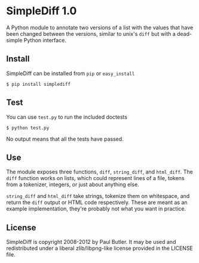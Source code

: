
SimpleDiff 1.0
==============

A Python module to annotate two versions of a list with the
values that have been changed between the versions, similar
to unix's `diff` but with a dead-simple Python interface.

Install
-------

SimpleDiff can be installed from `pip` or `easy_install`

    $ pip install simplediff

Test
----

You can use `test.py` to run the included doctests

    $ python test.py

No output means that all the tests have passed.

Use
---

The module exposes three functions, `diff`, `string_diff`,
and `html_diff`. The `diff` function works on lists, which
could represent lines of a file, tokens from a tokenizer,
integers, or just about anything else.

`string_diff` and `html_diff` take strings, tokenize them
on whitespace, and return the `diff` output or HTML code
respectively. These are meant as an example implementation,
they're probably not what you want in practice.

License
-------

SimpleDiff is copyright 2008-2012 by Paul Butler. It may
be used and redistributed under a liberal zlib/libpng-like
license provided in the LICENSE file.

